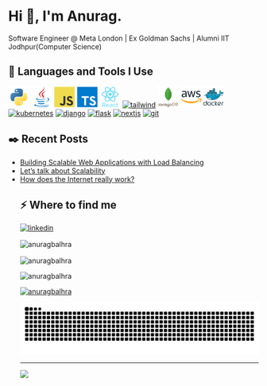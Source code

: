 <h1>Hi 👋, I'm Anurag. </h1>
<p>Software Engineer @ Meta London | Ex Goldman Sachs | Alumni IIT Jodhpur(Computer Science)</p>
<h2>🚀 Languages and Tools I Use</h2>
<p><a target="_blank" href="https://raw.githubusercontent.com/devicons/devicon/master/icons/python/python-original.svg" style="display: inline-block;"><img src="https://raw.githubusercontent.com/devicons/devicon/master/icons/python/python-original.svg" alt="python" width="42" height="42" /></a>
<a target="_blank" href="https://raw.githubusercontent.com/devicons/devicon/master/icons/java/java-original.svg" style="display: inline-block;"><img src="https://raw.githubusercontent.com/devicons/devicon/master/icons/java/java-original.svg" alt="java" width="42" height="42" /></a>
<a target="_blank" href="https://raw.githubusercontent.com/devicons/devicon/master/icons/javascript/javascript-original.svg" style="display: inline-block;"><img src="https://raw.githubusercontent.com/devicons/devicon/master/icons/javascript/javascript-original.svg" alt="javascript" width="42" height="42" /></a>
<a target="_blank" href="https://raw.githubusercontent.com/devicons/devicon/master/icons/typescript/typescript-original.svg" style="display: inline-block;"><img src="https://raw.githubusercontent.com/devicons/devicon/master/icons/typescript/typescript-original.svg" alt="typescript" width="42" height="42" /></a>
<a target="_blank" href="https://raw.githubusercontent.com/devicons/devicon/master/icons/react/react-original-wordmark.svg" style="display: inline-block;"><img src="https://raw.githubusercontent.com/devicons/devicon/master/icons/react/react-original-wordmark.svg" alt="react" width="42" height="42" /></a>
<a target="_blank" href="https://www.vectorlogo.zone/logos/tailwindcss/tailwindcss-icon.svg" style="display: inline-block;"><img src="https://www.vectorlogo.zone/logos/tailwindcss/tailwindcss-icon.svg" alt="tailwind" width="42" height="42" /></a>
<a target="_blank" href="https://raw.githubusercontent.com/devicons/devicon/master/icons/mongodb/mongodb-original-wordmark.svg" style="display: inline-block;"><img src="https://raw.githubusercontent.com/devicons/devicon/master/icons/mongodb/mongodb-original-wordmark.svg" alt="mongodb" width="42" height="42" /></a>
<a target="_blank" href="https://raw.githubusercontent.com/devicons/devicon/master/icons/amazonwebservices/amazonwebservices-original-wordmark.svg" style="display: inline-block;"><img src="https://raw.githubusercontent.com/devicons/devicon/master/icons/amazonwebservices/amazonwebservices-original-wordmark.svg" alt="aws" width="42" height="42" /></a>
<a target="_blank" href="https://raw.githubusercontent.com/devicons/devicon/master/icons/docker/docker-original-wordmark.svg" style="display: inline-block;"><img src="https://raw.githubusercontent.com/devicons/devicon/master/icons/docker/docker-original-wordmark.svg" alt="docker" width="42" height="42" /></a>
<a target="_blank" href="https://www.vectorlogo.zone/logos/kubernetes/kubernetes-icon.svg" style="display: inline-block;"><img src="https://www.vectorlogo.zone/logos/kubernetes/kubernetes-icon.svg" alt="kubernetes" width="42" height="42" /></a>
<a target="_blank" href="https://cdn.worldvectorlogo.com/logos/django.svg" style="display: inline-block;"><img src="https://cdn.worldvectorlogo.com/logos/django.svg" alt="django" width="42" height="42" /></a>
<a target="_blank" href="https://www.vectorlogo.zone/logos/pocoo_flask/pocoo_flask-icon.svg" style="display: inline-block;"><img src="https://www.vectorlogo.zone/logos/pocoo_flask/pocoo_flask-icon.svg" alt="flask" width="42" height="42" /></a>
<a target="_blank" href="https://cdn.worldvectorlogo.com/logos/nextjs-2.svg" style="display: inline-block;"><img src="https://cdn.worldvectorlogo.com/logos/nextjs-2.svg" alt="nextjs" width="42" height="42" /></a>
<a target="_blank" href="https://www.vectorlogo.zone/logos/git-scm/git-scm-icon.svg" style="display: inline-block;"><img src="https://www.vectorlogo.zone/logos/git-scm/git-scm-icon.svg" alt="git" width="42" height="42" /></a></p>
<h2>✒️ Recent Posts</h2>
<ul>
<li><a target="_blank" href="https://blog.smartutr.com/building-scalable-web-applications-with-load-balancing/">Building Scalable Web Applications with Load Balancing</a></li>
<li><a target="_blank" href="https://blog.smartutr.com/lets-talk-about-scalability/">Let’s talk about Scalability</a></li>
<li><a target="_blank" href="https://blog.smartutr.com/how-does-the-internet-really-work/">How does the Internet really work?</a></li>


<h2>⚡️ Where to find me</h2>
<p><a target="_blank" href="https://www.linkedin.com/in/anuragbalhra" style="display: inline-block;"><img src="https://img.shields.io/badge/linkedin-logo?style=for-the-badge&logo=linkedin&logoColor=white&color=%230a77b6" alt="linkedin" /></a></p>
<p><img align="center" src="https://github-readme-stats.vercel.app/api?username=anuragbalhra&show_icons=true&locale=en" alt="anuragbalhra" /></p>
<p><img align="center" src="https://github-readme-streak-stats.herokuapp.com/?user=anuragbalhra&" alt="anuragbalhra" /></p>
<p><img src="https://github-readme-stats.vercel.app/api/top-langs?username=anuragbalhra&show_icons=true&locale=en&layout=compact" alt="anuragbalhra" /></p>
<p><a href="https://github.com/ryo-ma/github-profile-trophy"><img src="https://github-profile-trophy.vercel.app/?username=anuragbalhra" alt="anuragbalhra" /></a></p>




<picture>
  <source media="(prefers-color-scheme: dark)" srcset="https://raw.githubusercontent.com/anuragbalhra/anuragbalhra/output/github-snake-dark.svg" />
  <source media="(prefers-color-scheme: light)" srcset="https://raw.githubusercontent.com/anuragbalhra/anuragbalhra/output/github-snake.svg" />
  <img alt="github-snake" src="https://raw.githubusercontent.com/anuragbalhra/anuragbalhra/output/github-snake.svg" />
</picture>


---
[![](https://visitcount.itsvg.in/api?id=anuragbalhra&icon=0&color=0)](https://visitcount.itsvg.in)

